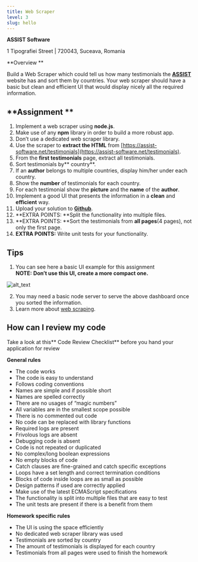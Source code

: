 ```yaml
---
title: Web Scraper
level: 3
slug: hello
---
```


**ASSIST Software**

1 Tipografiei Street | 720043, Suceava, Romania

**Overview **

Build a Web Scraper which could tell us how many testimonials the **[ASSIST](https://assist-software.net)** website has and sort them by countries. Your web scraper should have a basic but clean and efficient UI that would display nicely all the required information.

## **Assignment **

1. Implement a web scraper using **node.js**.
2. Make use of any **npm** library in order to build a more robust app.
3. Don’t use a dedicated web scraper library.
4. Use the scraper to **extract the HTML** from [https://assist-software.net/testimonials](https://assist-software.net/testimonials).
5. From the **first testimonials** page, extract all testimonials.
6. Sort testimonials by** country**.
7. If an **author** belongs to multiple countries, display him/her under each country.
8. Show the **number** of testimonials for each country.
9. For each testimonial show the **picture** and the **name** of the **author**.
10. Implement a good UI that presents the information in a **clean** and **efficient** way.
11. Upload your solution to **[Github](https://github.com/)**.
12. **EXTRA POINTS: **Split the functionality into multiple files.
13. **EXTRA POINTS: **Sort the testimonials from **all pages**(4 pages), not only the first page.
14. **EXTRA POINTS:** Write unit tests for your functionality.

## **Tips**

1. You can see here a basic UI example for this assignment \
   **NOTE:** **Don’t use this UI, create a more compact one.**

![alt_text](images/image1.png 'image_tooltip')

2. You may need a basic node server to serve the above dashboard once you sorted the information.
3. Learn more about [web scraping](https://en.wikipedia.org/wiki/Web_scraping).

## **How can I review my code**

Take a look at this** Code Review Checklist** before you hand your application for review

**General rules**

- The code works
- The code is easy to understand
- Follows coding conventions
- Names are simple and if possible short
- Names are spelled correctly
- There are no usages of “magic numbers”
- All variables are in the smallest scope possible
- There is no commented out code
- No code can be replaced with library functions
- Required logs are present
- Frivolous logs are absent
- Debugging code is absent
- Code is not repeated or duplicated
- No complex/long boolean expressions
- No empty blocks of code
- Catch clauses are fine-grained and catch specific exceptions
- Loops have a set length and correct termination conditions
- Blocks of code inside loops are as small as possible
- Design patterns if used are correctly applied
- Make use of the latest ECMAScript specifications
- The functionality is split into multiple files that are easy to test
- The unit tests are present if there is a benefit from them

**Homework specific rules**

- The UI is using the space efficiently
- No dedicated web scraper library was used
- Testimonials are sorted by country
- The amount of testimonials is displayed for each country
- Testimonials from all pages were used to finish the homework

